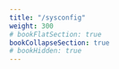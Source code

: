 ```yaml
---
title: "/sysconfig"
weight: 300
# bookFlatSection: true   
bookCollapseSection: true
# bookHidden: true
---
```


<br>